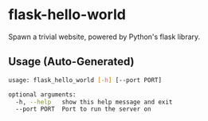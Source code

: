 # flask-hello-world

Spawn a trivial website, powered by Python's flask library.


## Usage (Auto-Generated)

```bash
usage: flask_hello_world [-h] [--port PORT]

optional arguments:
  -h, --help   show this help message and exit
  --port PORT  Port to run the server on

```

